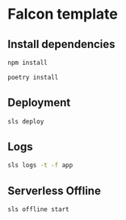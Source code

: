 # Falcon template

## Install dependencies

```sh
npm install
```

```sh
poetry install
```

## Deployment

```sh
sls deploy
```

## Logs

```sh
sls logs -t -f app
```

## Serverless Offline

```sh
sls offline start
```
